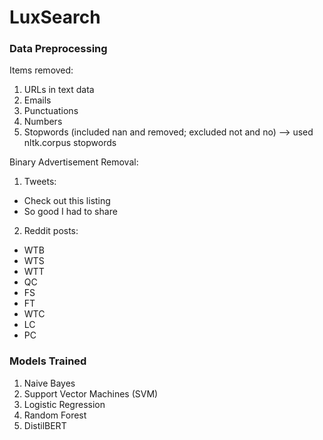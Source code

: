 # LuxSearch


### Data Preprocessing
Items removed: 
1. URLs in text data
2. Emails
3. Punctuations
4. Numbers
5. Stopwords (included nan and removed; excluded not and no) --> used nltk.corpus stopwords

Binary Advertisement Removal:
1. Tweets: 
  - Check out this listing
  - So good I had to share
2. Reddit posts:
  - WTB
  - WTS
  - WTT
  - QC
  - FS
  - FT
  - WTC
  - LC
  - PC
  
### Models Trained
1. Naive Bayes
2. Support Vector Machines (SVM)
3. Logistic Regression
4. Random Forest
5. DistilBERT
